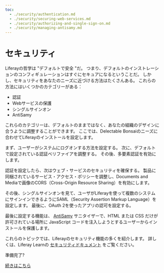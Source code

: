 ```yaml
---
toc:
  - ./security/authentication.md
  - ./security/securing-web-services.md
  - ./security/authorizing-and-single-sign-on.md
  - ./security/managing-antisamy.md
---
```

# セキュリティ

Liferayの哲学は "デフォルトで安全 "だ。 つまり、デフォルトのインストレーションのコンフィギュレーションはすぐにセキュアになるということだ。 しかし、セキュリティをあなたのニーズに近づける方法はたくさんある。 これらの方法にはいくつかのカテゴリーがある：

- 認証
- Webサービスの保護
- シングルサインオン
- AntiSamy

これらのカテゴリーは、デフォルトのままではなく、あなたの組織のデザインに合うように調整することができます。 ここでは、Delectable Bonsaiのニーズに合わせてLiferayのインストールを設定します。

まず、ユーザーがシステムにログオンする方法を設定する。 次に、デフォルトで設定されている認証ベリファイアを調整する。 その後、多要素認証を有効にします。

認証を設定したら、次はウェブ・サービスのセキュリティを確保する。 製品に同梱されているサービス・アクセス・ポリシーを調整し、Documents and Mediaで画像のCORS（Cross-Origin Resource Sharing）を有効にします。

その後、シングルサインオンを見て、ユーザがLiferayを使って複数のシステムにサインインできるようにSAML（Security Assertion Markup Language）を設定します。 最後に、OAuth 2を使ったアプリの認可を設定する。

最後に設定する機能は、 [AntiSamy](https://owasp.org/www-project-antisamy) サニタイザーで、HTML または CSS だけが許可されている場所に JavaScript コードを注入しようとするユーザーからインストールを保護します。

これらのトピックでは、Liferayのセキュリティ機能の多くを紹介します。 詳しくは、Liferay Learnの [セキュリティドキュメント](https://learn.liferay.com/w/dxp/installation-and-upgrades/securing-liferay) をご覧ください。

準備完了?

[続きはこちら](./security/authentication.md)
